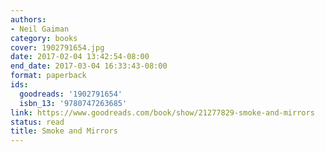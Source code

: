 ```yaml
---
authors:
- Neil Gaiman
category: books
cover: 1902791654.jpg
date: 2017-02-04 13:42:54-08:00
end_date: 2017-03-04 16:33:43-08:00
format: paperback
ids:
  goodreads: '1902791654'
  isbn_13: '9780747263685'
link: https://www.goodreads.com/book/show/21277829-smoke-and-mirrors
status: read
title: Smoke and Mirrors
---
```

